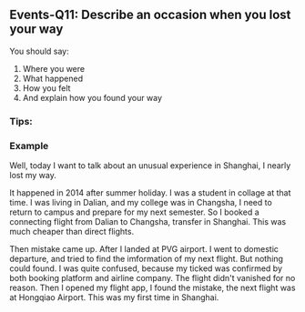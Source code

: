 ## Events-Q11: Describe an occasion when you lost your way

You should say:

1. Where you were
2. What happened
3. How you felt
4. And explain how you found your way

### Tips:

### Example

Well, today I want to talk about an unusual experience in Shanghai, I nearly lost my way.

It happened in 2014 after summer holiday. I was a student in collage at that time. I was living in Dalian, and my college was in Changsha, I need to return to campus and prepare for my next semester. So I booked a connecting flight from Dalian to Changsha, transfer in Shanghai. This was much cheaper than direct flights.

Then mistake came up. After I landed at PVG airport. I went to domestic departure, and tried to find the imformation of my next flight. But nothing could found. I was quite confused, because my ticked was confirmed by both booking platform and airline company. The flight didn't vanished for no reason. Then I opened my flight app, I found the mistake, the next flight was  at Hongqiao Airport. This was my first time in Shanghai.
